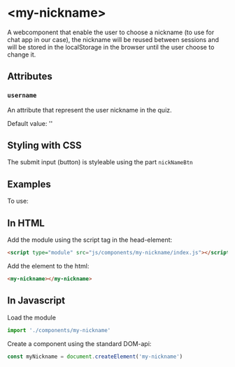 # &lt;my-nickname&gt;
A webcomponent that enable the user to choose a nickname (to use for chat app in our case), the nickname will be reused between sessions and will be stored in the localStorage in the browser until the user choose to change it.

## Attributes

### `username`
An attribute that represent the user nickname in the quiz.

Default value: ''

## Styling with CSS
The submit input (button) is styleable using the part `nickNameBtn`


## Examples

To use:

## In HTML
Add the module using the script tag in the head-element:
```HTML
<script type="module" src="js/components/my-nickname/index.js"></script>
```

Add the element to the html:
```HTML
<my-nickname></my-nickname>
```

## In Javascript
Load the module
```Javascript
import './components/my-nickname'
```
Create a component using the standard DOM-api:
```Javascript
const myNickname = document.createElement('my-nickname')